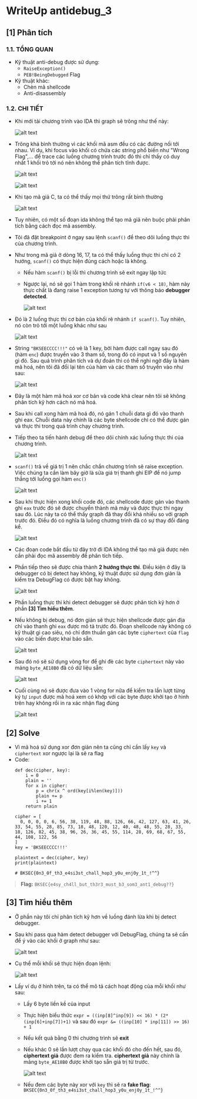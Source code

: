 # WriteUp antidebug_3
## **[1] Phân tích**
### **1.1. TỔNG QUAN**
- Kỹ thuật anti-debug được sử dụng:
  - `RaiseException()`
  - `PEB!BeingDebugged` Flag
- Kỹ thuật khác:
  - Chèn mã shellcode
  - Anti-disassembly
### **1.2. CHI TIẾT**
- Khi mới tải chương trình vào IDA thì graph sẽ trông như thế này:
  
  ![alt text](../__images__/anti1-1.png)

- Trông khá bình thường vì các khối mã asm đều có các đường nối tới nhau. Ví dụ, khi focus vào khối có chứa các string phổ biến như "Wrong Flag",... để trace các luồng chương trình trước đó thì chỉ thấy có duy nhất 1 khối trỏ tới nó nên không thể phân tích tĩnh được.
  
  ![alt text](../__images__/anti1-2.png)

  ![alt text](../__images__/anti1-3.png)

- Khi tạo mã giả C, ta có thể thấy mọi thứ trông rất bình thường

  ![alt text](../__images__/anti1-4.png)

- Tuy nhiên, có một số đoạn ida không thể tạo mã giả nên buộc phải phân tích bằng cách đọc mã assembly.
- Tôi đã đặt breakpoint ở ngay sau lệnh `scanf()` để theo dõi luồng thực thi của chương trình.
- Như trong mã giả ở dòng 16, 17, ta có thể thấy luồng thực thi chỉ có 2 hướng, `scanf()` có thực hiện đúng cách hoặc là không.
  - Nếu hàm `scanf()` bị lỗi thì chương trình sẽ exit ngay lập tức
  - Ngược lại, nó sẽ gọi 1 hàm trong khối rẽ nhánh `if(v6 < 18)`, hàm này thực chất là đang raise 1 exception tương tự với thông báo **debugger detected**.

    ![alt text](../__images__/anti1-5.png)

- Đó là 2 luồng thực thi cơ bản của khối rẽ nhánh `if scanf()`. Tuy nhiên, nó còn trỏ tới một luồng khác như sau

  ![alt text](../__images__/anti1-6.png)

- String `"BKSEECCCC!!!"` có vẻ là 1 key, bởi hàm được call ngay sau đó (hàm `enc`) được truyền vào 3 tham số, trong đó có input và 1 số nguyên gì đó. Sau quá trình phân tích và dự đoán thì có thể nghi ngờ đây là hàm mã hoá, nên tôi đã đổi lại tên của hàm và các tham số truyền vào như sau:

  ![alt text](../__images__/anti1-7.png)

- Đây là một hàm mã hoá xor cơ bản và code khá clear nên tôi sẽ không phân tích kỹ hơn cách nó mã hoá.
- Sau khi call xong hàm mã hoá đó, nó gán 1 chuỗi data gì đó vào thanh ghi eax. Chuỗi data này chính là các byte shellcode chỉ có thể được gán và thực thi trong quá trình chạy chương trình.
- Tiếp theo ta tiến hành debug để theo dõi chính xác luồng thực thi của chương trình.

  ![alt text](../__images__/anti1-8.png)

- `scanf()` trả về giá trị 1 nên chắc chắn chương trình sẽ raise exception. Việc chúng ta cần làm bây giờ là sửa giá trị thanh ghi EIP để nó jump thẳng tới luồng gọi hàm `enc()`

  ![alt text](../__images__/anti1-9.png)

- Sau khi thực hiện xong khối code đó, các shellcode được gán vào thanh ghi `eax` trước đó sẽ được chuyển thành mã máy và được thực thi ngay sau đó. Lúc này ta có thể thấy graph đã thay đổi khá nhiều so với graph trước đó. Điều đó có nghĩa là luồng chương trình đã có sự thay đổi đáng kể.
  
  ![alt text](../__images__/anti1-10.png)

- Các đoạn code bắt đầu từ đây trở đi IDA không thể tạo mã giả được nên cần phải đọc mã assembly để phân tích tiếp.
- Phần tiếp theo sẽ được chia thành **2 hướng thực thi**. Điều kiện ở đây là debugger có bị detect hay không, kỹ thuật được sử dụng đơn giản là kiểm tra DebugFlag có được bật hay không.

  ![alt text](../__images__/anti1-11.png)

- Phần luồng thực thi khi detect debugger sẽ được phân tích kỹ hơn ở phần **[3] Tìm hiểu thêm**.
- Nếu không bị debug, nó đơn giản sẽ thực hiện shellcode được gán địa chỉ vào thanh ghi `eax` được mô tả trước đó. Đoạn shellcode này không có kỹ thuật gì cao siêu, nó chỉ đơn thuần gán các byte `ciphertext` của `flag` vào các biến được khai báo sẵn.
  
  ![alt text](../__images__/anti1-12.png)

- Sau đó nó sẽ sử dụng vòng for để ghi đè các byte `ciphertext` này vào mảng `byte_AE18B0` đã có dữ liệu sẵn:
  
  ![alt text](../__images__/anti1-13.png)

- Cuối cùng nó sẽ được đưa vào 1 vòng for nữa để kiểm tra lần lượt từng ký tự `input` được mã hoá xem có khớp với các byte được khởi tạo ở hình trên hay không rồi in ra xác nhận flag đúng
  
  ![alt text](../__images__/anti1-16.png)

## **[2] Solve**
- Vì mã hoá sử dụng xor đơn giản nên ta cũng chỉ cần lấy `key` và `ciphertext` xor ngược lại là sẽ ra flag
- Code:
  ```
  def dec(cipher, key):
      i = 0
      plain = ''
      for x in cipher:
          p = chr(x ^ ord(key[i%len(key)]))
          plain += p
          i += 1
      return plain
  
  cipher = [
    0, 0, 0, 0, 6, 56, 38, 119, 48, 88, 126, 66, 42, 127, 63, 41, 26, 33, 54, 55, 28, 85, 73, 18, 48, 120, 12, 40, 48, 48, 55, 28, 33, 18, 126, 82, 45, 38, 96, 26, 36, 45, 55, 114, 28, 69, 68, 67, 55, 44, 108, 122, 56
  ]
  key = 'BKSEECCCC!!!'
  
  plaintext = dec(cipher, key)
  print(plaintext)
  
  # BKSEC{0n3_0f_th3_e4si3st_chall_hop3_y0u_enj0y_1t_!^^}
  ```
> **Flag:** `BKSEC{e4sy_ch4ll_but_th3r3_must_b3_som3_ant1_debug??}`
## **[3] Tìm hiểu thêm**
- Ở phần này tôi chỉ phân tích kỹ hơn về luồng đánh lừa khi bị detect debugger.
- Sau khi pass qua hàm detect debugger với DebugFlag, chúng ta sẽ cần để ý vào các khối ở graph như sau:
  
  ![alt text](../__images__/anti1-15.png)

- Cụ thể mỗi khối sẽ thực hiện đoạn lệnh:
  
  ![alt text](../__images__/anti1-14.png)

- Lấy ví dụ ở hình trên, ta có thể mô tả cách hoạt động của mỗi khối như sau:
  - Lấy 6 byte liền kề của input
  - Thực hiện biểu thức `expr = ((inp[8]^inp[9]) << 16) * (2*(inp[6]+inp[7])+1)` và sau đó `expr &= ((inp[10] * inp[11]) >> 16) + 1`
  - Nếu kết quả bằng 0 thì chương trình sẽ **exit**
  - Nếu khác 0 sẽ lần lượt chạy qua các khối đó cho đến hết, sau đó, **ciphertext giả** được đem ra kiểm tra. **ciphertext giả** này chính là mảng `byte_AE18B0` được khởi tạo sẵn giá trị từ trước.
  
    ![alt text](../__images__/anti1-17.png)

  - Nếu đem các byte này xor với `key` thì sẽ ra **fake flag**:<br>
  `BKSEC{0n3_0f_th3_e4si3st_chall_hop3_y0u_enj0y_1t_!^^}`
